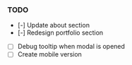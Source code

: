 ### TODO
- [-] Update about section
- [-] Redesign portfolio section
- [ ] Debug tooltip when modal is opened
- [ ] Create mobile version
